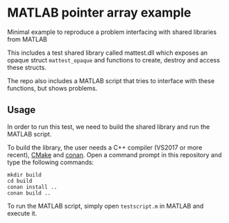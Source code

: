 MATLAB pointer array example
============================

Minimal example to reproduce a problem interfacing with shared libraries from
MATLAB

This includes a test shared library called mattest.dll which exposes an opaque
struct `mattest_opaque` and functions to create, destroy and access these
structs.

The repo also includes a MATLAB script that tries to interface with these
functions, but shows problems.

Usage
-----

In order to run this test, we need to build the shared library and run the
MATLAB script.

To build the library, the user needs a C++ compiler (VS2017 or more recent),
[CMake](cmake.org) and [conan](conan.io). Open a command prompt in this
repository and type the following commands:

```
mkdir build
cd build
conan install ..
conan build ..
```

To run the MATLAB script, simply open `testscript.m` in MATLAB and execute it.
